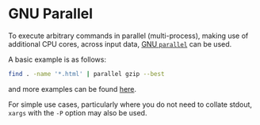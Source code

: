 # GNU Parallel

To execute arbitrary commands in parallel (multi-process), making use of additional CPU cores, across input data, [GNU `parallel`](https://www.gnu.org/software/parallel/) can be used.

A basic example is as follows:
```bash
find . -name '*.html' | parallel gzip --best
```
and more examples can be found [here](https://www.gnu.org/software/parallel/parallel_examples.html).

For simple use cases, particularly where you do not need to collate stdout, `xargs` with the `-P` option may also be used.

